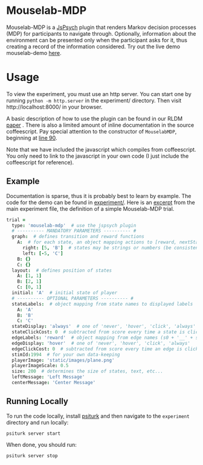 # Mouselab-MDP
Mouselab-MDP is a [JsPsych](https://github.com/jodeleeuw/jsPsych/) plugin that renders Markov decision processes (MDP) for participants to navigate through. Optionally, information about the environment can be presented only when the participant asks for it, thus creating a record of the information considered. Try out the live demo mouselab-demo [here](http://cocosci.dreamhosters.com/webexpt/mouselab-demo/).

# Usage

To view the experiment, you must use an http server. You can start one by running `python -m http.server` in the experiment/ directory. Then visit http://localhost:8000/ in your browser.

A basic description of how to use the plugin can be found in our RLDM [paper](https://www.researchgate.net/publication/314258117_Mouselab-MDP_A_new_paradigm_for_tracing_how_people_plan) . There is also a limited amount of inline documentation in the source coffeescript. Pay special attention to the constructor of `MouselabMDP`, beginning at [line 90](https://github.com/fredcallaway/Mouselab-MDP/blob/master/jspsych-mouselab-mdp.coffee#L90).

Note that we have included the javascript which compiles from coffeescript. You only need to link to the javascript in your own code (I just include the coffeescript for reference).

## Example
Documentation is sparse, thus it is probably best to learn by example. The code for the demo can be found in [experiment/](/experiment/). Here is an [excerpt](https://github.com/fredcallaway/Mouselab-MDP/blob/master/experiment/src/experiment.coffee#L57) from the main experiment file, the definition of a simple Mouselab-MDP trial.

```coffee
trial =
  type: 'mouselab-mdp'  # use the jspsych plugin
  # ---------- MANDATORY PARAMETERS ---------- #
  graph:  # defines transition and reward functions
    A:  # for each state, an object mapping actions to [reward, nextState]
      right: [5, 'B']  # states may be strings or numbers (be consistent!)
      left: [-5, 'C']
    B: {}
    C: {}
  layout:  # defines position of states
    A: [1, 1]
    B: [2, 1]
    C: [0, 1]
  initial: 'A'  # initial state of player
  # ---------- OPTIONAL PARAMETERS ---------- #
  stateLabels:  # object mapping from state names to displayed labels
    A: 'A'
    B: 'B'
    C: 'C'
  stateDisplay: 'always'  # one of 'never', 'hover', 'click', 'always'
  stateClickCost: 0  # subtracted from score every time a state is clicked
  edgeLabels: 'reward'  # object mapping from edge names (s0 + '__' + s1) to labels
  edgeDisplay: 'hover'  # one of 'never', 'hover', 'click', 'always'
  edgeClickCost: 0  # subtracted from score every time an edge is clicked
  stimId:1994  # for your own data-keeping
  playerImage: 'static/images/plane.png'
  playerImageScale: 0.5
  size: 200  # determines the size of states, text, etc...
  leftMessage: 'Left Message'
  centerMessage: 'Center Message'
```

## Running Locally
To run the code locally, install [psiturk](https://psiturk.readthedocs.io/en/latest/quickstart.html) and then navigate to the `experiment` directory and run locally:

```psiturk server start```

When done, you should run:

```psiturk server stop```